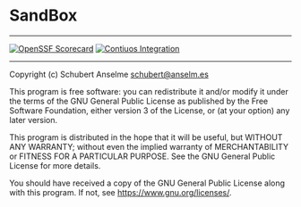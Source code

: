 # SandBox

---

[![OpenSSF Scorecard][ossf-score-badge]][ossf-score-link]
[![Contiuos Integration][ci-badge]][ci-link]

<!-- [![Review][review-badge]][review-link] -->

[ossf-score-badge]: https://api.securityscorecards.dev/projects/github.com/sanselme/sandbox/badge
[ossf-score-link]: https://securityscorecards.dev/viewer/?uri=github.com/sanselme/sandbox
[ci-badge]: https://github.com/sanselme/sandbox/actions/workflows/cicd.yml/badge.svg
[ci-link]: https://github.com/sanselme/sandbox/actions/workflows/cicd.yml

<!-- [review-badge]: https://github.com/sanselme/sandbox/actions/workflows/required/sanselme/cicd/.github/workflows/review.yml/badge.svg
[review-link]: https://github.com/sanselme/sandbox/actions/workflows/required/sanselme/cicd/.github/workflows/review.yml -->

---

Copyright (c) Schubert Anselme <schubert@anselm.es>

This program is free software: you can redistribute it and/or modify
it under the terms of the GNU General Public License as published by
the Free Software Foundation, either version 3 of the License, or
(at your option) any later version.

This program is distributed in the hope that it will be useful,
but WITHOUT ANY WARRANTY; without even the implied warranty of
MERCHANTABILITY or FITNESS FOR A PARTICULAR PURPOSE. See the
GNU General Public License for more details.

You should have received a copy of the GNU General Public License
along with this program. If not, see <https://www.gnu.org/licenses/>.
